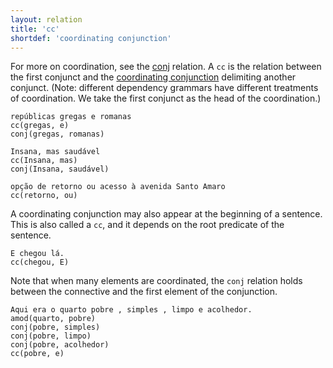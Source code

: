 ```yaml
---
layout: relation
title: 'cc'
shortdef: 'coordinating conjunction'
---
```


For more on coordination, see the [conj]() relation.
A `cc` is the relation between the first conjunct and
the [coordinating conjunction](../pos/CCONJ) delimiting another conjunct.
(Note: different dependency grammars have different treatments of coordination.
We take the first conjunct as the head of the coordination.)

~~~ sdparse
repúblicas gregas e romanas
cc(gregas, e)
conj(gregas, romanas)
~~~

~~~ sdparse
Insana, mas saudável
cc(Insana, mas)
conj(Insana, saudável)
~~~

~~~ sdparse
opção de retorno ou acesso à avenida Santo Amaro
cc(retorno, ou)
~~~

A coordinating conjunction may also appear at the beginning of a
sentence. This is also called a `cc`, and it depends on the root
predicate of the sentence.


~~~ sdparse
E chegou lá.
cc(chegou, E)
~~~

Note that when many elements are coordinated, the `conj` relation holds between the connective and the first element of the conjunction.

~~~ sdparse
Aqui era o quarto pobre , simples , limpo e acolhedor.
amod(quarto, pobre)
conj(pobre, simples)
conj(pobre, limpo)
conj(pobre, acolhedor)
cc(pobre, e)
~~~
<!-- Interlanguage links updated Čt lis 12 09:43:16 CET 2020 -->
